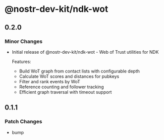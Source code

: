 # @nostr-dev-kit/ndk-wot

## 0.2.0

### Minor Changes

- Initial release of @nostr-dev-kit/ndk-wot - Web of Trust utilities for NDK

    Features:
    - Build WoT graph from contact lists with configurable depth
    - Calculate WoT scores and distances for pubkeys
    - Filter and rank events by WoT
    - Reference counting and follower tracking
    - Efficient graph traversal with timeout support

## 0.1.1

### Patch Changes

- bump
